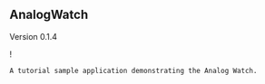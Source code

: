 ## AnalogWatch

Version 0.1.4

! [](screenshot.png)

    A tutorial sample application demonstrating the Analog Watch.
